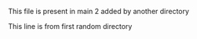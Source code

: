This file is present in main 2 added by another directory


This line is from first random directory